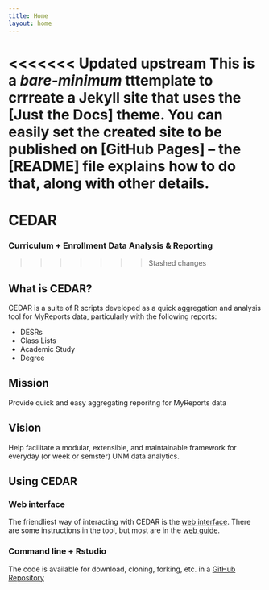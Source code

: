 ```yaml
---
title: Home
layout: home
---
```


<<<<<<< Updated upstream
This is a *bare-minimum* tttemplate to crrreate a Jekyll site that uses the [Just the Docs] theme. You can easily set the created site to be published on [GitHub Pages] – the [README] file explains how to do that, along with other details.
=======
# CEDAR
### Curriculum + Enrollment Data Analysis & Reporting
>>>>>>> Stashed changes

## What is CEDAR?
CEDAR is a suite of R scripts developed as a quick aggregation and analysis tool for MyReports data, particularly with the following reports:
- DESRs
- Class Lists
- Academic Study
- Degree

## Mission
Provide quick and easy aggregating reporitng for MyReports data

## Vision
Help facilitate a modular, extensible, and maintainable framework for everyday (or week or semster) UNM data analytics. 



## Using CEDAR

### Web interface
The friendliest way of interacting with CEDAR is the [web interface](https://019552fb-f251-4eff-3c5d-53c55c0619d2.share.connect.posit.cloud/). There are some instructions in the tool, but most are in the [web guide](guides/web-guide).

### Command line + Rstudio
The code is available for download, cloning, forking, etc. in a [GitHub Repository](https://github.com/fredgibbs/cedar)
